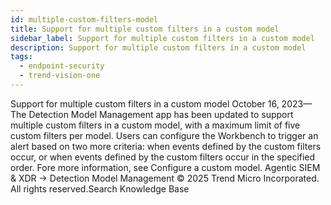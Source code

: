 ```yaml
---
id: multiple-custom-filters-model
title: Support for multiple custom filters in a custom model
sidebar_label: Support for multiple custom filters in a custom model
description: Support for multiple custom filters in a custom model
tags:
  - endpoint-security
  - trend-vision-one
---
```


 Support for multiple custom filters in a custom model October 16, 2023—The Detection Model Management app has been updated to support multiple custom filters in a custom model, with a maximum limit of five custom filters per model. Users can configure the Workbench to trigger an alert based on two more criteria: when events defined by the custom filters occur, or when events defined by the custom filters occur in the specified order. Fore more information, see Configure a custom model. Agentic SIEM & XDR → Detection Model Management © 2025 Trend Micro Incorporated. All rights reserved.Search Knowledge Base